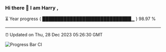 ### Hi there 👋 I am Harry , 

⏳ Year progress { █████████████████████████████▁ } 98.97 %

---

⏰ Updated on Thu, 28 Dec 2023 05:26:30 GMT

![Progress Bar CI](https://github.com/duykhang68/duykhang68/workflows/Progress%20Bar%20CI/badge.svg)
